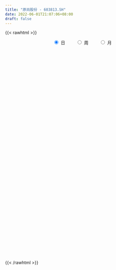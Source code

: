 ```yaml
---
title: "原尚股份 - 603813.SH"
date: 2022-06-01T21:07:06+08:00
draft: false
---
```

{{< rawhtml >}}
    <div style="text-align: center">
        <label style="padding: 1rem;"><input style="margin-right: .5rem" type="radio" name="period" value="D" checked onclick="period_change(this)">日</label>
        <label style="padding: 1rem;"><input style="margin-right: .5rem" type="radio" name="period" value="W" onclick="period_change(this)">周</label>
        <label style="padding: 1rem;"><input style="margin-right: .5rem" type="radio" name="period" value="M" onclick="period_change(this)">月</label>
    </div>
    <div id="chart" style="height: 700px;"></div> 
    <script type="text/javascript">
        const D_v = [3265.78,2912.0,4452.0,6306.47,4419.0,3905.0,3541.0,4034.0,5896.19,10221.19,14819.53,8968.0,11235.53,6319.0,3858.0,3975.0,4757.53,2551.0,3170.53,3321.0,4018.0,3643.0,4268.0,3315.0,4562.33,2753.0,2542.0,2086.83,2440.6,3216.0,3854.0,4993.6,6839.0,5151.0,4764.0,5560.0,9008.0,5914.17,8757.99,5027.99,3843.33,5317.17,5074.0,3647.0,4729.0,3326.33,2941.33,6285.34,4924.71,4537.0,3854.0,3425.17,3520.7,2766.0,3750.0,5303.59,3283.59,3555.31,4004.0,4586.0,5596.0,3775.0,2633.0,1613.0,2641.0,4924.59,5874.47,7219.0,6698.0,5517.0,5925.0,5054.0,4398.0,10007.33,4849.0,6085.0,5816.0,6368.2,5386.0,6532.31,4003.0,5915.96,3686.0,3184.0,5365.0,2489.0,3986.0,4042.0,7045.33,7508.0,5908.75,3002.0,7370.0,5083.34,7691.0,4046.0,4371.0,3877.0,3875.0,6019.0,3945.0,4619.0,3694.0,2209.0,5210.0,7267.0,4290.0,5244.0,2667.0,4857.0,3020.0,1806.0,4553.0,6594.0,13863.0,8122.83,7574.0,3708.7,9266.0,7132.7,5899.0,5216.0,5907.0,2769.0,3533.0,3457.0,2991.0,5759.0,3529.0,7648.62,6092.0,7105.0,6980.0,6861.0,7364.0,8911.0,9230.0,25585.6,39127.0,68588.6,34105.93,43190.29,48839.76,33080.6,15989.0,15724.0,17320.78,12759.8,15975.0,7223.38,8063.0,8727.0,7338.0,11512.0,11732.6,6788.23,8459.0,5477.0,6977.0,12813.0,19383.0,9445.0,26172.6,22442.0,12251.0,11716.0,17279.0,9157.0,9214.0,7110.0,13691.38,10494.23,7830.0,11386.0,8631.78,5865.0,6300.0,13069.6,6571.0,7124.0,9279.0,6911.0,9339.0,7338.0,6558.0,14862.38,24749.0,13259.78,8184.0,10356.0,10598.0,13007.0,11403.78,13239.8,12896.0,6298.0,12479.0,8977.0,11810.0,10344.8,14248.0,20138.8,22326.0,11355.78,9458.0,14840.0,12972.0,12655.0,8154.0,10252.0,14291.0,10507.0,17073.8,10042.0,8225.48,30582.0,26606.0,48186.35,43508.95,74756.0,49110.04,51848.0,51361.0,38497.0,39276.0,37346.0,32674.0,37778.78,31195.0,31864.0,21393.32,22640.0,14434.0,14219.0,20346.0,16317.0,13489.0,12207.0,15492.0,12113.0,12694.0,18508.0,11331.0,14436.99,9403.0,11110.0,7894.0,8389.0,10525.0,12648.0]
const D_histogram = [0.0,0.0031653561,0.0151168191,0.0300188893,0.0421108182,0.0479080142,0.0544202072,0.0564798042,0.0599472316,0.0563715942,0.0427351596,0.0265819924,0.0324523909,0.0251266844,0.0180955324,0.0077728097,-0.0091630915,-0.0242618081,-0.0392639823,-0.038115585,-0.0223823227,-0.0109554872,-0.00724359,0.0028716394,-0.0031922893,-0.0108329833,-0.0190303533,-0.0245763636,-0.0268374544,-0.0300380428,-0.0177389394,0.0017689953,0.006382747,-0.0049260072,-0.0009004291,0.0042949576,0.0226156058,0.0329368383,0.0053044197,-0.0199572021,-0.0404677272,-0.0473240954,-0.0451486374,-0.0436668198,-0.0552784861,-0.0806992949,-0.0955048018,-0.1394347771,-0.1476510307,-0.1396842682,-0.1140728831,-0.0854600569,-0.0607000824,-0.040790965,-0.034375419,-0.0005481675,0.0233398027,0.0479250596,0.070285742,0.0943550523,0.0856948435,0.0650179333,0.0611979076,0.0559554453,0.0468033559,0.0571251063,0.0751842485,0.1014039336,0.1146551687,0.1162884955,0.1001422672,0.0874208669,0.0766755329,0.0910102795,0.0839786733,0.0833817138,0.0815856118,0.0909948899,0.0826356694,0.0589540314,0.0476887097,0.0180692016,0.0107871937,-0.0005228221,-0.022008676,-0.0322055776,-0.0290199238,-0.0486072554,-0.1009801257,-0.1341613539,-0.1539002318,-0.1498840311,-0.0972539089,-0.0521862038,-0.0204391498,0.0095799903,0.0140994233,0.0055388202,0.0094972943,0.0204415326,0.0009122122,-0.0271868324,-0.0654593454,-0.0864016628,-0.119271778,-0.1626965596,-0.1802994992,-0.1543911596,-0.1104623048,-0.0858097112,-0.06419523,-0.0461035265,-0.0278977935,0.0110398462,0.0406242524,0.067144488,0.0978015742,0.112737451,0.1294602333,0.130923562,0.1338516661,0.115056272,0.1144281161,0.1014995841,0.0876512874,0.0737526756,0.0673582888,0.0461996273,0.0136127585,0.0142136464,0.0273132215,0.0278419374,0.031810907,0.0002584465,-0.0347888176,-0.0276393755,-0.0127395142,0.0468350093,0.174915249,0.2063479929,0.2162801956,0.266873892,0.3580724472,0.3677117932,0.3458010554,0.3298305406,0.2910439635,0.2310877685,0.1554120517,0.0963112886,0.0270314225,-0.017176416,-0.0737348771,-0.067714288,-0.0999595006,-0.1384248751,-0.1955729073,-0.2128133685,-0.2188658501,-0.2297639904,-0.2622601588,-0.29140997,-0.3035958977,-0.3424791697,-0.3414020434,-0.3538557714,-0.3074073762,-0.2802875777,-0.2825495043,-0.2599877286,-0.2541553316,-0.2090955136,-0.1597137343,-0.0832293403,-0.0309680637,0.0015334442,0.0155073065,0.0481605791,0.0615419474,0.0911606101,0.109546603,0.1241203824,0.1327179202,0.1292094119,0.1376519546,0.1192352575,0.1486928803,0.164447984,0.1659721861,0.1822033356,0.1842033531,0.1729553589,0.1371214851,0.0481383024,-0.0283958434,-0.0588249946,-0.0396095442,-0.0523149607,-0.1095972408,-0.1072636753,-0.1029372912,-0.0567851393,0.0253350393,0.0799942681,0.1067931715,0.0954638528,0.1037152736,0.1197670485,0.1098034149,0.0673217706,0.0471008742,0.008829802,0.0391909955,0.0069360626,-0.0356338727,-0.0550997243,-0.0519694795,-0.0138026526,0.1172540333,0.1250768811,0.0942629016,-0.0081687845,-0.0474181842,-0.1767478502,-0.2691442809,-0.3405417331,-0.3574995219,-0.4036683967,-0.4482005675,-0.4130332873,-0.3288140759,-0.2494307543,-0.1779477298,-0.1115608729,-0.0439422962,0.0350500423,0.1092923196,0.1591791974,0.1512492952,0.1492779661,0.1559098739,0.1889355058,0.2178352095,0.1853205347,0.1736878265,0.1587584921,0.1326110245,0.1130727742,0.0903387215,0.0965817602]
const D_fast = [0.0,0.0039566952,0.0196873629,0.0420941555,0.0647137889,0.0824879884,0.1026052332,0.1187847813,0.1372390166,0.1477562777,0.144803633,0.1352959639,0.1492794601,0.1482354248,0.1457281558,0.1373486356,0.1181219615,0.0969577928,0.0721396231,0.0637591241,0.0738968058,0.0825847694,0.0844857692,0.0953189084,0.0884569074,0.0781079675,0.0651530093,0.053462908,0.0444924536,0.0337823546,0.0416467231,0.0615969067,0.067806345,0.0552660891,0.0590665599,0.065335686,0.0893102356,0.1078656778,0.081559364,0.0513084417,0.0206809848,0.0019935927,-0.0071181087,-0.016552996,-0.0419842838,-0.0875799163,-0.1262616237,-0.2050502932,-0.2501793045,-0.2771336091,-0.2800404447,-0.2727926328,-0.2632076789,-0.2534963028,-0.2556746115,-0.2219844019,-0.192261481,-0.1556949591,-0.1157628413,-0.0681047679,-0.0553412658,-0.0597636927,-0.0482842415,-0.0395378425,-0.036989093,-0.0123860659,0.0244691384,0.0760398068,0.1179548342,0.1486602848,0.1575496233,0.1666834397,0.1751069889,0.2121943054,0.2261573675,0.2464058365,0.2650061374,0.297164138,0.3094638349,0.3005207047,0.3011775605,0.2760753528,0.2714901433,0.260049422,0.233061399,0.214813103,0.2107437759,0.1790046304,0.1013867287,0.034665162,-0.0235487739,-0.0570035809,-0.0286869359,0.0033342183,0.0299714847,0.0623856224,0.0704299113,0.0632540132,0.0695868109,0.0856414323,0.066340165,0.0314444123,-0.0231929371,-0.0657356702,-0.1284237298,-0.2125226514,-0.2752004658,-0.2878899161,-0.2715766375,-0.2683764717,-0.262810798,-0.2562449761,-0.2450136915,-0.2033160903,-0.163575621,-0.1202692634,-0.0651617836,-0.0220415441,0.0270462965,0.0612405158,0.0976315365,0.1076002103,0.1355790835,0.1480254475,0.1560899727,0.1606295297,0.1710747151,0.1614659604,0.1322822813,0.1364365808,0.1563644612,0.1638536615,0.1757753578,0.144287509,0.1005430404,0.1007826387,0.1124976215,0.1837808972,0.3555899492,0.4386096913,0.5026119429,0.6199241123,0.8006407792,0.9022080736,0.9667475996,1.03323472,1.0672091338,1.0650248809,1.0282021771,0.9931792361,0.9306572256,0.8821552831,0.8071631028,0.7962551198,0.7390200321,0.6659484388,0.5599071798,0.4894633765,0.4286944323,0.3603552945,0.2622940863,0.1602917826,0.0722068804,-0.052296184,-0.1365695685,-0.2374872394,-0.2678906882,-0.3108427841,-0.3837420868,-0.4261772432,-0.4838836792,-0.4910977396,-0.4816443938,-0.4259673349,-0.3814480742,-0.3485632052,-0.3307125164,-0.286019099,-0.2572522438,-0.2048434285,-0.1590707849,-0.1134669099,-0.071689892,-0.0428960474,-0.0000405161,0.0113516012,0.0779824441,0.1348495438,0.1778667924,0.2396487759,0.2876996315,0.3196904771,0.3181369746,0.2411883675,0.1575552609,0.112419861,0.1217329253,0.0959487686,0.0112671784,-0.013215175,-0.0346231136,-0.0026672466,0.0857866919,0.1604444877,0.213941684,0.2264783285,0.2606585676,0.3066521047,0.3241393248,0.2984881232,0.2900424453,0.2539788236,0.2941377659,0.2636168488,0.2121384453,0.1788976626,0.1690355375,0.2037517012,0.3641218955,0.4032139635,0.3959657095,0.2914918272,0.2403878815,0.066871253,-0.092811248,-0.2493441334,-0.3556768028,-0.5027627768,-0.6593450894,-0.7274361311,-0.7254204386,-0.7083948055,-0.6813987135,-0.6429020749,-0.5862690722,-0.4985142232,-0.396948866,-0.3072671888,-0.2773847672,-0.2420366047,-0.1964272284,-0.1161677202,-0.032809214,-0.0189937552,0.0127954932,0.0375557819,0.0445610704,0.0532910136,0.0531416413,0.0835301201]
const D_slow = [0.0,0.000791339,0.0045705438,0.0120752661,0.0226029707,0.0345799742,0.048185026,0.0623049771,0.077291785,0.0913846835,0.1020684734,0.1087139715,0.1168270692,0.1231087403,0.1276326234,0.1295758259,0.127285053,0.121219601,0.1114036054,0.1018747091,0.0962791285,0.0935402567,0.0917293592,0.092447269,0.0916491967,0.0889409509,0.0841833626,0.0780392716,0.071329908,0.0638203973,0.0593856625,0.0598279113,0.0614235981,0.0601920963,0.059966989,0.0610407284,0.0666946298,0.0749288394,0.0762549443,0.0712656438,0.061148712,0.0493176882,0.0380305288,0.0271138238,0.0132942023,-0.0068806214,-0.0307568219,-0.0656155161,-0.1025282738,-0.1374493409,-0.1659675616,-0.1873325759,-0.2025075965,-0.2127053377,-0.2212991925,-0.2214362344,-0.2156012837,-0.2036200188,-0.1860485833,-0.1624598202,-0.1410361093,-0.124781626,-0.1094821491,-0.0954932878,-0.0837924488,-0.0695111722,-0.0507151101,-0.0253641267,0.0032996655,0.0323717893,0.0574073561,0.0792625728,0.0984314561,0.1211840259,0.1421786942,0.1630241227,0.1834205256,0.2061692481,0.2268281655,0.2415666733,0.2534888507,0.2580061511,0.2607029496,0.260572244,0.255070075,0.2470186806,0.2397636997,0.2276118858,0.2023668544,0.1688265159,0.130351458,0.0928804502,0.068566973,0.055520422,0.0504106346,0.0528056321,0.056330488,0.057715193,0.0600895166,0.0651998997,0.0654279528,0.0586312447,0.0422664083,0.0206659926,-0.0091519519,-0.0498260918,-0.0949009666,-0.1334987565,-0.1611143327,-0.1825667605,-0.198615568,-0.2101414496,-0.217115898,-0.2143559364,-0.2041998734,-0.1874137514,-0.1629633578,-0.1347789951,-0.1024139367,-0.0696830462,-0.0362201297,-0.0074560617,0.0211509673,0.0465258634,0.0684386852,0.0868768541,0.1037164263,0.1152663331,0.1186695228,0.1222229344,0.1290512398,0.1360117241,0.1439644508,0.1440290625,0.1353318581,0.1284220142,0.1252371356,0.1369458879,0.1806747002,0.2322616984,0.2863317473,0.3530502203,0.4425683321,0.5344962804,0.6209465442,0.7034041794,0.7761651703,0.8339371124,0.8727901253,0.8968679475,0.9036258031,0.8993316991,0.8808979798,0.8639694078,0.8389795327,0.8043733139,0.7554800871,0.702276745,0.6475602824,0.5901192849,0.5245542451,0.4517017526,0.3758027782,0.2901829858,0.2048324749,0.116368532,0.039516688,-0.0305552064,-0.1011925825,-0.1661895147,-0.2297283476,-0.282002226,-0.3219306595,-0.3427379946,-0.3504800105,-0.3500966495,-0.3462198228,-0.3341796781,-0.3187941912,-0.2960040387,-0.2686173879,-0.2375872923,-0.2044078123,-0.1721054593,-0.1376924706,-0.1078836563,-0.0707104362,-0.0295984402,0.0118946063,0.0574454402,0.1034962785,0.1467351182,0.1810154895,0.1930500651,0.1859511042,0.1712448556,0.1613424695,0.1482637294,0.1208644192,0.0940485003,0.0683141776,0.0541178927,0.0604516526,0.0804502196,0.1071485125,0.1310144757,0.1569432941,0.1868850562,0.2143359099,0.2311663526,0.2429415711,0.2451490216,0.2549467705,0.2566807861,0.247772318,0.2339973869,0.221005017,0.2175543539,0.2468678622,0.2781370825,0.3017028079,0.2996606117,0.2878060657,0.2436191031,0.1763330329,0.0911975996,0.0018227192,-0.09909438,-0.2111445219,-0.3144028437,-0.3966063627,-0.4589640513,-0.5034509837,-0.5313412019,-0.542326776,-0.5335642654,-0.5062411855,-0.4664463862,-0.4286340624,-0.3913145709,-0.3523371024,-0.3051032259,-0.2506444235,-0.2043142899,-0.1608923333,-0.1212027102,-0.0880499541,-0.0597817605,-0.0371970802,-0.0130516401]
const D_data = [['2021-05-21', 12.932, 12.942, 12.8029, 12.9916],['2021-05-24', 12.9122, 12.9916, 12.8724, 13.0016],['2021-05-25', 12.9022, 13.1505, 12.9022, 13.1903],['2021-05-26', 13.1505, 13.2797, 13.0909, 13.3492],['2021-05-27', 13.2995, 13.3492, 13.2101, 13.3691],['2021-05-28', 13.379, 13.3591, 13.2499, 13.3889],['2021-05-31', 13.3591, 13.4485, 13.2499, 13.4882],['2021-06-01', 13.4684, 13.4684, 13.3691, 13.5081],['2021-06-02', 13.5379, 13.5578, 13.2101, 13.5776],['2021-06-03', 13.5081, 13.528, 13.4882, 13.677],['2021-06-04', 13.528, 13.4088, 13.3492, 13.9054],['2021-06-07', 13.4088, 13.3393, 13.2201, 13.4584],['2021-06-08', 13.3393, 13.6273, 13.2201, 13.6869],['2021-06-09', 13.677, 13.4982, 13.4286, 13.7564],['2021-06-10', 13.4882, 13.4982, 13.4187, 13.5776],['2021-06-11', 13.4286, 13.4386, 13.4286, 13.5677],['2021-06-15', 13.5578, 13.2995, 13.2598, 13.5578],['2021-06-16', 13.3492, 13.2399, 13.2101, 13.3989],['2021-06-17', 13.2499, 13.1505, 13.1207, 13.3393],['2021-06-18', 13.1505, 13.2995, 13.0214, 13.2995],['2021-06-21', 13.2995, 13.518, 13.2896, 13.5379],['2021-06-22', 13.518, 13.5379, 13.5081, 13.6074],['2021-06-23', 13.5379, 13.4882, 13.4286, 13.8855],['2021-06-24', 13.4783, 13.6174, 13.3095, 13.6174],['2021-06-25', 13.5578, 13.4386, 13.3691, 13.5975],['2021-06-28', 13.3691, 13.3889, 13.3591, 13.5975],['2021-06-29', 13.3889, 13.3393, 13.2896, 13.4584],['2021-06-30', 13.2598, 13.3293, 13.2201, 13.3889],['2021-07-01', 13.3393, 13.3393, 13.2797, 13.4485],['2021-07-02', 13.3393, 13.2995, 13.23, 13.4286],['2021-07-05', 13.2697, 13.5081, 13.2598, 13.5081],['2021-07-06', 13.518, 13.6869, 13.4286, 13.6869],['2021-07-07', 13.8557, 13.5776, 13.4882, 13.8557],['2021-07-08', 13.528, 13.3691, 13.3691, 13.6174],['2021-07-09', 13.3691, 13.5478, 13.3095, 13.5578],['2021-07-12', 13.5081, 13.5975, 13.5081, 13.7465],['2021-07-13', 13.5677, 13.8458, 13.5379, 13.965],['2021-07-14', 13.8359, 13.8557, 13.677, 13.8855],['2021-07-15', 13.8359, 13.3591, 13.3393, 13.8557],['2021-07-16', 13.3989, 13.2499, 13.1903, 13.4485],['2021-07-19', 13.1903, 13.1704, 13.0711, 13.2995],['2021-07-20', 13.1207, 13.2399, 13.0711, 13.2399],['2021-07-21', 13.2201, 13.3095, 13.2201, 13.3591],['2021-07-22', 13.2399, 13.2797, 13.2002, 13.3095],['2021-07-23', 13.2995, 13.0512, 13.0115, 13.2995],['2021-07-26', 12.9718, 12.7234, 12.6539, 13.1605],['2021-07-27', 12.8128, 12.6738, 12.6043, 12.8426],['2021-07-28', 12.6539, 12.048, 11.9785, 12.6639],['2021-07-29', 12.1672, 12.2268, 12.1275, 12.2666],['2021-07-30', 12.2169, 12.2964, 12.1474, 12.3361],['2021-08-02', 12.3063, 12.4851, 12.1672, 12.4851],['2021-08-03', 12.346, 12.5645, 12.3361, 12.644],['2021-08-04', 12.5645, 12.5745, 12.4354, 12.6241],['2021-08-05', 12.5347, 12.5645, 12.4652, 12.6539],['2021-08-06', 12.6142, 12.4056, 12.3261, 12.6142],['2021-08-09', 12.4155, 12.8128, 12.4155, 12.8327],['2021-08-10', 12.793, 12.8228, 12.6241, 12.932],['2021-08-11', 12.8128, 12.9618, 12.8029, 13.0512],['2021-08-12', 12.9221, 13.081, 12.8923, 13.1406],['2021-08-13', 13.081, 13.2697, 12.8029, 13.2697],['2021-08-16', 13.1704, 12.9519, 12.8625, 13.1704],['2021-08-17', 12.942, 12.7632, 12.7334, 13.0611],['2021-08-18', 12.7632, 12.942, 12.7334, 12.9817],['2021-08-19', 12.9618, 12.932, 12.8228, 13.0214],['2021-08-20', 13.0115, 12.8724, 12.7234, 13.0115],['2021-08-23', 12.8526, 13.1505, 12.783, 13.2101],['2021-08-24', 13.2201, 13.3691, 13.1406, 13.4088],['2021-08-25', 13.3691, 13.6571, 13.2399, 13.677],['2021-08-26', 13.6968, 13.6869, 13.5578, 13.7862],['2021-08-27', 13.5677, 13.677, 13.5677, 13.7664],['2021-08-30', 13.6074, 13.5081, 13.4485, 13.7465],['2021-08-31', 13.4386, 13.5578, 13.3393, 13.677],['2021-09-01', 13.5677, 13.5975, 13.2598, 13.6273],['2021-09-02', 13.6074, 14.0047, 13.4584, 14.0445],['2021-09-03', 14.0445, 13.8458, 13.8359, 14.1339],['2021-09-06', 13.9551, 13.9948, 13.816, 14.1537],['2021-09-07', 14.0147, 14.0643, 13.9153, 14.1041],['2021-09-08', 14.0345, 14.3226, 14.0345, 14.3722],['2021-09-09', 14.3226, 14.2034, 14.114, 14.3226],['2021-09-10', 14.2332, 14.0147, 14.0147, 14.4418],['2021-09-13', 14.1239, 14.1537, 14.0246, 14.253],['2021-09-14', 14.1339, 13.8756, 13.7465, 14.2232],['2021-09-15', 13.7862, 14.1041, 13.7763, 14.2232],['2021-09-16', 14.1636, 14.0445, 13.965, 14.253],['2021-09-17', 13.965, 13.8557, 13.7167, 14.114],['2021-09-22', 13.7266, 13.9253, 13.7266, 14.0941],['2021-09-23', 13.8657, 14.0842, 13.8657, 14.1636],['2021-09-24', 14.0345, 13.7564, 13.7366, 14.1835],['2021-09-27', 13.7564, 13.1207, 13.0314, 13.9948],['2021-09-28', 13.7862, 13.0611, 12.9122, 13.7862],['2021-09-29', 12.9618, 12.9916, 12.793, 13.2598],['2021-09-30', 12.9221, 13.1406, 12.9221, 13.2399],['2021-10-08', 13.2101, 13.816, 13.2002, 13.8458],['2021-10-11', 13.8061, 13.9352, 13.7564, 14.0643],['2021-10-12', 13.9749, 13.9551, 13.7167, 14.0643],['2021-10-13', 13.9352, 14.1041, 13.8061, 14.114],['2021-10-14', 14.1041, 13.8955, 13.7068, 14.1041],['2021-10-15', 13.9451, 13.7366, 13.7068, 14.0544],['2021-10-18', 13.7366, 13.8955, 13.5578, 13.9451],['2021-10-19', 13.9948, 14.0445, 13.7961, 14.1537],['2021-10-20', 13.9253, 13.6571, 13.6372, 14.0345],['2021-10-21', 13.667, 13.4187, 13.3492, 13.7564],['2021-10-22', 13.5478, 13.081, 13.0711, 13.5478],['2021-10-25', 13.0413, 13.081, 12.942, 13.2797],['2021-10-26', 13.0214, 12.7036, 12.6936, 13.0611],['2021-10-27', 12.6341, 12.2467, 12.1672, 12.7036],['2021-10-28', 12.2169, 12.2566, 12.058, 12.3957],['2021-10-29', 12.3559, 12.6738, 12.1772, 12.8029],['2021-11-01', 12.7334, 12.9618, 12.5943, 12.9618],['2021-11-02', 12.9618, 12.8029, 12.5248, 13.0909],['2021-11-03', 12.793, 12.8029, 12.5447, 12.9221],['2021-11-04', 12.9519, 12.793, 12.7433, 12.9519],['2021-11-05', 13.2399, 12.8327, 12.7234, 13.2399],['2021-11-08', 12.7135, 13.2101, 12.6837, 13.2201],['2021-11-09', 13.2797, 13.2697, 12.9718, 13.8458],['2021-11-10', 13.1307, 13.3989, 12.9618, 13.4088],['2021-11-11', 13.2896, 13.6472, 13.2896, 13.6968],['2021-11-12', 13.6372, 13.6372, 13.4485, 13.7664],['2021-11-15', 13.7167, 13.8259, 13.4684, 14.0445],['2021-11-16', 13.9054, 13.7763, 13.7763, 14.0246],['2021-11-17', 13.7763, 13.9054, 13.7266, 14.0544],['2021-11-18', 14.1339, 13.6869, 13.6869, 14.1339],['2021-11-19', 13.7068, 13.9551, 13.6869, 14.0445],['2021-11-22', 14.0147, 13.8557, 13.7564, 14.0544],['2021-11-23', 13.9551, 13.8557, 13.7266, 13.965],['2021-11-24', 13.9451, 13.8557, 13.7664, 14.0047],['2021-11-25', 13.9551, 13.965, 13.8259, 14.0246],['2021-11-26', 13.8657, 13.7664, 13.5876, 13.9551],['2021-11-29', 13.7068, 13.518, 13.518, 13.7465],['2021-11-30', 13.518, 13.8756, 13.5081, 13.9153],['2021-12-01', 13.8359, 14.1041, 13.8359, 14.1041],['2021-12-02', 14.1041, 14.0246, 14.0047, 14.3424],['2021-12-03', 14.1041, 14.1239, 13.9054, 14.2828],['2021-12-06', 14.0743, 13.6372, 13.6174, 14.2232],['2021-12-07', 13.7564, 13.4187, 13.2399, 13.7862],['2021-12-08', 13.4386, 13.8657, 13.2995, 13.9749],['2021-12-09', 13.7664, 14.0246, 13.6472, 14.1537],['2021-12-10', 14.0544, 14.8192, 13.9253, 14.8788],['2021-12-13', 14.8788, 16.2991, 14.8291, 16.2991],['2021-12-14', 17.3619, 15.7032, 15.5542, 17.3619],['2021-12-15', 15.4549, 15.7528, 15.2264, 16.468],['2021-12-16', 15.4648, 16.6666, 15.4251, 17.0739],['2021-12-17', 16.5772, 17.8684, 16.5574, 17.9678],['2021-12-20', 17.7393, 17.4811, 17.1235, 18.1168],['2021-12-21', 17.2626, 17.4215, 17.1235, 17.7294],['2021-12-22', 17.1235, 17.7592, 17.1235, 17.928],['2021-12-23', 17.7592, 17.6797, 17.1732, 17.9876],['2021-12-24', 17.789, 17.4711, 17.4612, 17.8784],['2021-12-27', 17.3917, 17.1831, 16.8951, 17.5009],['2021-12-28', 17.5407, 17.2526, 16.9149, 17.5407],['2021-12-29', 17.4414, 16.9547, 16.8156, 17.4414],['2021-12-30', 16.8355, 17.0937, 16.6865, 17.2526],['2021-12-31', 17.1334, 16.756, 16.6964, 17.2526],['2022-01-04', 16.7461, 17.4711, 16.7461, 17.8784],['2022-01-05', 17.4116, 16.9745, 16.5574, 17.6599],['2022-01-06', 16.7064, 16.7262, 16.6368, 17.1732],['2022-01-07', 16.7361, 16.2097, 16.1899, 16.9348],['2022-01-10', 16.2395, 16.4481, 16.0011, 16.5574],['2022-01-11', 16.5971, 16.4481, 16.3488, 17.0639],['2022-01-12', 16.6666, 16.2495, 16.2197, 16.7858],['2022-01-13', 16.2495, 15.7429, 15.6138, 16.4084],['2022-01-14', 15.7032, 15.4648, 15.4449, 16.0011],['2022-01-17', 15.7032, 15.3853, 15.1966, 15.7727],['2022-01-18', 15.3953, 14.7, 14.6503, 15.4648],['2022-01-19', 14.6106, 14.8589, 14.6106, 15.0079],['2022-01-20', 14.8093, 14.402, 14.3921, 15.0278],['2022-01-21', 14.551, 14.9781, 14.412, 15.0973],['2022-01-24', 14.998, 14.7, 14.5808, 14.998],['2022-01-25', 14.7, 14.1636, 14.1636, 14.9284],['2022-01-26', 14.402, 14.2928, 14.1339, 14.4616],['2022-01-27', 14.4418, 13.9253, 13.8955, 14.5311],['2022-01-28', 14.3822, 14.3325, 14.0147, 14.551],['2022-02-07', 14.5014, 14.4517, 14.1339, 14.6801],['2022-02-08', 14.4517, 14.988, 14.412, 14.988],['2022-02-09', 15.0079, 14.9384, 14.8291, 15.0874],['2022-02-10', 14.988, 14.8589, 14.7596, 15.0874],['2022-02-11', 14.7596, 14.7099, 14.5808, 14.988],['2022-02-14', 14.6801, 15.0476, 14.4716, 15.2066],['2022-02-15', 14.9682, 14.9284, 14.8192, 15.0774],['2022-02-16', 14.9284, 15.2661, 14.9284, 15.3257],['2022-02-17', 15.2264, 15.2959, 15.147, 15.5542],['2022-02-18', 15.3555, 15.3953, 15.0675, 15.4251],['2022-02-21', 15.4549, 15.4549, 15.3754, 15.6336],['2022-02-22', 15.5145, 15.3953, 14.8986, 15.5641],['2022-02-23', 15.4052, 15.6436, 15.3456, 15.6634],['2022-02-24', 15.5741, 15.3655, 15.1172, 15.8522],['2022-02-25', 15.4549, 16.0905, 15.4549, 16.1799],['2022-02-28', 16.3091, 16.1601, 15.6932, 16.319],['2022-03-01', 16.1601, 16.1601, 15.9416, 16.2693],['2022-03-02', 16.1402, 16.5375, 16.0707, 16.5673],['2022-03-03', 16.4878, 16.5673, 16.3488, 16.7461],['2022-03-04', 16.5772, 16.5375, 16.3091, 16.6368],['2022-03-07', 16.3587, 16.2495, 16.1104, 16.5176],['2022-03-08', 16.2495, 15.3456, 15.2959, 16.2793],['2022-03-09', 15.5741, 15.0874, 14.4914, 15.7429],['2022-03-10', 15.3655, 15.3655, 15.3158, 15.7528],['2022-03-11', 15.1966, 15.9416, 15.1668, 16.1203],['2022-03-14', 15.8919, 15.5443, 15.5443, 16.17],['2022-03-15', 15.5443, 14.7497, 14.6205, 15.5443],['2022-03-16', 15.2364, 15.2761, 14.6305, 15.3456],['2022-03-17', 15.3555, 15.2463, 15.1172, 16.17],['2022-03-18', 15.3257, 15.8522, 14.9781, 15.9614],['2022-03-21', 15.8522, 16.6468, 15.6932, 16.7262],['2022-03-22', 16.607, 16.7262, 16.319, 16.7957],['2022-03-23', 16.7858, 16.6865, 16.4382, 16.8355],['2022-03-24', 16.5673, 16.3488, 16.2097, 16.9845],['2022-03-25', 16.2793, 16.6865, 16.2693, 16.9547],['2022-03-28', 16.7163, 16.9646, 16.3686, 17.054],['2022-03-29', 17.0143, 16.7759, 16.5872, 17.0143],['2022-03-30', 16.8653, 16.3289, 16.2693, 16.8653],['2022-03-31', 16.2793, 16.5176, 15.9018, 16.7064],['2022-04-01', 16.3885, 16.1899, 15.9217, 16.6567],['2022-04-06', 16.1104, 17.0838, 16.0508, 17.1632],['2022-04-07', 17.1036, 16.3488, 16.3091, 17.2526],['2022-04-08', 16.4282, 16.0409, 15.8621, 16.6766],['2022-04-11', 17.2328, 16.1601, 15.9018, 17.6499],['2022-04-12', 15.8919, 16.3885, 15.1966, 16.5276],['2022-04-13', 16.3091, 16.9447, 16.2793, 17.4314],['2022-04-14', 16.7759, 18.6432, 15.9912, 18.6432],['2022-04-15', 17.938, 17.6102, 17.1831, 18.2061],['2022-04-18', 17.193, 17.193, 16.6468, 17.7294],['2022-04-19', 17.0242, 16.0111, 16.0011, 17.7592],['2022-04-20', 15.872, 16.4382, 15.3953, 16.4481],['2022-04-21', 16.0905, 14.7993, 14.7993, 16.2395],['2022-04-22', 14.7894, 14.5113, 14.2828, 15.3953],['2022-04-25', 13.9948, 14.1041, 13.528, 14.6305],['2022-04-26', 14.0445, 14.2729, 13.4485, 14.4219],['2022-04-27', 13.7927, 13.4226, 12.8425, 13.9027],['2022-04-28', 13.5926, 12.8325, 12.7025, 14.0727],['2022-04-29', 12.8025, 13.4226, 12.7025, 13.6526],['2022-05-05', 13.3726, 14.0127, 13.3526, 14.1627],['2022-05-06', 13.7527, 14.1027, 13.6326, 14.3528],['2022-05-09', 14.0027, 14.1727, 13.8027, 14.6428],['2022-05-10', 14.1727, 14.2928, 13.9327, 14.4528],['2022-05-11', 14.2928, 14.5328, 14.1427, 14.8729],['2022-05-12', 14.4728, 14.9929, 14.2728, 15.1129],['2022-05-13', 14.8829, 15.333, 14.7528, 15.363],['2022-05-16', 15.573, 15.403, 15.0029, 15.573],['2022-05-17', 15.333, 14.8529, 14.6828, 15.443],['2022-05-18', 14.8529, 14.9629, 14.6328, 15.1429],['2022-05-19', 14.8029, 15.1529, 14.7128, 15.383],['2022-05-20', 15.303, 15.683, 15.1129, 15.8231],['2022-05-23', 15.613, 15.9231, 15.513, 16.0731],['2022-05-24', 15.9231, 15.2729, 15.2729, 16.3031],['2022-05-25', 15.2729, 15.533, 15.1229, 15.703],['2022-05-26', 15.533, 15.533, 14.9929, 15.643],['2022-05-27', 15.533, 15.383, 15.2529, 15.653],['2022-05-30', 15.56, 15.43, 15.18, 15.56],['2022-05-31', 15.4, 15.35, 15.0, 15.42],['2022-06-01', 15.3, 15.74, 15.29, 15.8]]
const W_v = [666.53,3774.06,576236.97,526603.0,399590.82,279780.38,276133.66,178351.78,106933.69,82626.92,126140.45,132639.63,93487.46,183485.16,69883.49,97163.64,223581.62,268453.46,353608.4,193202.49,73431.26,46178.97,216141.29,190984.05,166105.59,138120.43,119566.9,144848.43,208917.38,176452.94,148612.42,35617.05,119291.29,220486.14,450097.65,496177.1900000001,375466.95,249209.44,119142.86,181829.68,144333.86,153953.64,118550.84,128779.36,109514.68,70282.93,130908.77,53349.1,64207.57,55405.83,65320.36,64534.76,77138.55,58917.61,45369.52,44781.97,98933.81,76390.59,113908.98,104246.39,59809.08,69575.25,30988.22,28993.0,31754.0,14211.94,31176.34,30231.27,29691.28,30350.9,43384.23,75525.06,70972.92,99840.86,84038.16,71258.38,76392.25,150263.36,72031.02,51660.0,43405.0,13022.0,25472.78,19166.8,19936.98,21991.8,71645.81,25282.18,32480.79,24593.72,26356.72,28491.0,24359.86,30408.0,27745.41,30822.88,18333.05,22209.58,31739.49,43100.69,23974.7,28417.08,31877.0,16077.19,195098.46,183141.27,118813.66,97869.94,56491.66,51057.05,31666.53,18605.66,19272.2,20247.8,50356.69,22821.18,31828.6,39925.51,28816.19,23565.77,32442.36,41246.38,51376.22,64666.06,52030.29,56553.58,30243.91,39316.6,58275.69,34164.58,28066.86,44564.49,15012.4,24804.09,117971.74,220370.73,62024.59,46525.2,37110.0,36560.37,25213.02,39877.99,290720.84,155248.43,59708.25,43188.33,65357.86,30857.6,34789.5,61281.77,54141.36,66248.05,57921.58,43065.72,17433.9,4275.6,18298.32,15650.25,20377.6,25221.07,31485.0,24263.49,18417.0,13682.17,15106.0,31299.31,42046.92,29114.74,56372.56,50069.64,38180.03,41736.63,38441.04,17347.77,11319.17,30425.6,20583.97,23479.68,18874.0,27614.84,25243.08,17395.1,31095.84,28718.37,18741.83,7697.99,16145.78,17236.78,21994.47,38511.91,34355.53,13800.06,19806.33,13038.43,25601.6,34268.15,22610.5,22014.71,17315.87,20732.49,16258.0,30233.06,30233.33,30187.51,22153.96,10517.0,23464.08,7370.0,25068.34,22152.0,24220.0,16903.0,39862.53,33420.7,18509.0,31354.62,57951.6,233851.58,94874.18,47326.38,38491.83,54095.0,89860.6,49666.61,40012.78,42954.6,62846.38,55404.78,56316.58,65518.6,70951.78,55859.0,35341.28,223639.3,230092.04,170857.78,44033.32,78805.0,71014.0,54174.99,31562.0]
const W_histogram = [0.0,0.8057299145,2.5645825836,3.2193426339,2.972245376,2.5991142306,2.1501448698,1.2373848337,0.346296502,-0.2253305104,-0.6383154383,-1.0039140596,-1.2450574862,-1.1943642522,-1.1627354021,-1.1266644638,-0.9429809734,-0.6410011583,-0.3494697655,-0.8791510642,-1.2211119509,-1.295964631,-1.145390683,-0.8323157375,-0.7676224074,-0.7660120822,-0.563875835,-0.2835662073,-0.0613212534,0.1074798305,-0.0798594137,-0.1748780386,-0.0569679416,0.2068321481,0.9721987648,0.855214986,0.8398677957,0.6230436354,0.223277356,0.0889831322,-0.2893402671,-0.3605804636,-0.4192809776,-0.3967447838,-0.6306395713,-0.7317277496,-0.781620091,-0.8352640015,-0.9236853651,-0.9547310544,-0.9565412055,-0.8572652081,-0.6941728959,-0.7481505865,-0.7120227803,-0.6543553847,-0.4280913114,-0.3583917873,-0.1475940258,-0.0590388606,-0.0701815735,-0.0155420698,0.0316912643,0.0482110835,0.0426409119,0.0537588897,0.0851548588,0.1069927321,0.1369269242,0.072860146,0.1350757813,0.2134400852,0.3084805482,0.3655684927,0.463142514,0.5415355123,0.6211397794,0.7089078322,0.617907721,0.5773186633,0.4453255472,0.3517123742,0.2206434178,0.1120774861,0.0153298353,0.0148764144,-0.0804427261,-0.1130065161,-0.0560831378,-0.0191515163,0.0321454411,0.051508249,0.054107196,0.0496917961,0.0247246401,-0.0450375313,-0.0727845728,-0.0556716091,-0.0256087312,0.0342127539,0.1000848604,0.1579250068,0.1666678601,0.1819686413,0.3009310604,0.3214763482,0.3235876097,0.3327035348,0.2548439902,0.1478791952,0.0642415049,-0.0243220448,-0.0524414409,-0.0467171226,-0.0030749026,0.0176164951,0.0641071072,0.1198006656,0.1273794839,0.0997290239,-0.0051121369,-0.1002479619,-0.081447059,-0.1253414806,-0.0857767592,-0.0608740264,-0.0663474434,-0.0316011571,-0.0572517824,-0.0592049366,-0.0466930606,-0.1070253936,-0.142644538,-0.0961193821,0.0186326077,-0.0484154003,-0.0920379492,-0.0810905658,-0.0806949039,-0.0366719572,-0.0163425774,0.0337500753,0.2525552497,0.2430556247,0.2197167196,0.2378594695,0.2462898829,0.2590337279,0.2465979752,0.2508000229,0.2576695306,0.2101123334,0.2103234766,0.1366636543,0.0215227989,-0.014751657,-0.0281791067,-0.046799634,-0.0498509867,-0.0637833532,-0.1045794258,-0.1116602394,-0.1299451209,-0.1318147802,-0.1990615266,-0.2925276742,-0.3632676366,-0.4145888236,-0.527444052,-0.5557416668,-0.5498477591,-0.5564426113,-0.5648095086,-0.5313668657,-0.4253484743,-0.3278751398,-0.1982812405,-0.1265253426,-0.0311042839,0.054562562,0.1288687047,0.1658786574,0.1993769069,0.1929682502,0.1684181273,0.1562151986,0.181199576,0.1745200651,0.1961161993,0.2104092571,0.2176260854,0.2087545349,0.2075424419,0.192967583,0.1950643903,0.1721989578,0.1408245567,0.0699516264,0.0330160869,0.0673887726,0.0640010057,0.1136798897,0.1531813033,0.1838901967,0.186133363,0.1738028515,0.1196262716,0.1241901277,0.1168794791,0.0654712273,0.0048214433,-0.0223252017,0.0142019111,0.0576376459,0.0706652017,0.0986467218,0.1558670305,0.3782792087,0.4717614832,0.4581760032,0.3879228481,0.272275936,0.1500966473,0.0197451045,-0.0436549387,-0.042012205,0.0010331337,0.0519304165,0.0384072245,0.017451544,0.0518444554,0.0340727661,0.006642298,0.0842385977,-0.0745097006,-0.2446162756,-0.2994865169,-0.243457399,-0.176479651,-0.1472298466,-0.1008967377]
const W_fast = [0.0,1.0071623932,3.4071607081,4.8667564169,5.362720503,5.6393679153,5.7279347719,5.1245209443,4.3200067381,3.692047098,3.1194833106,2.5029061744,1.9504983762,1.7026005472,1.4435455467,1.1979503691,1.1458886161,1.2876181416,1.4917820931,0.7423130283,0.0950741539,-0.3037696839,-0.4395434066,-0.3345473956,-0.4617596673,-0.6516523626,-0.5904850742,-0.3810669984,-0.1741523578,0.0215186838,-0.1857854139,-0.3245235485,-0.2208554368,0.0946526899,1.1030689978,1.1998889655,1.3945087241,1.3334454726,0.9894985323,0.8774500915,0.4267916254,0.265406313,0.1018855547,0.0252355525,-0.3663191279,-0.6503392435,-0.8956366077,-1.1580965185,-1.4774392234,-1.7471676763,-1.9881131288,-2.1031534334,-2.1136043452,-2.3546196824,-2.4964975713,-2.6024190219,-2.4831777764,-2.5030761991,-2.329176944,-2.2553814941,-2.2840696003,-2.233315614,-2.1781594639,-2.1495868738,-2.1444968175,-2.1199391173,-2.0672544335,-2.0186683771,-1.954502454,-2.0003541957,-1.904369615,-1.7726452898,-1.6004846898,-1.4520046221,-1.2386449723,-1.0248680959,-0.789978884,-0.5249838732,-0.4615070541,-0.357766446,-0.3784281753,-0.3841132547,-0.4600213567,-0.5405679169,-0.6334831089,-0.6302174261,-0.7456472482,-0.8064626672,-0.7635600733,-0.7314163309,-0.6720830132,-0.6398431431,-0.6237173971,-0.615709848,-0.634495844,-0.7155173982,-0.7614605828,-0.7582655214,-0.7346048264,-0.6662301527,-0.5753368312,-0.478015433,-0.4276056147,-0.3668126731,-0.172617489,-0.0717031141,0.0113050498,0.1035968587,0.0894483116,0.0194533154,-0.0481239987,-0.1427680596,-0.183997816,-0.1899527782,-0.147079284,-0.1219837624,-0.0594663736,0.0261773513,0.0656010405,0.0628828365,-0.0432363586,-0.163434174,-0.1649950359,-0.2402248276,-0.222104296,-0.2124200698,-0.2344803477,-0.2076343506,-0.2475979215,-0.2643523099,-0.263513699,-0.3506023805,-0.4218826594,-0.399387349,-0.2799772072,-0.3591290653,-0.4257611015,-0.4350863595,-0.4548644237,-0.4200094662,-0.4037657307,-0.3452355593,-0.0632915724,-0.0120272913,0.0195629836,0.0971706008,0.167173485,0.2446757619,0.293889503,0.3607915565,0.4320784467,0.4370493329,0.4898413453,0.4503474366,0.3405872809,0.3006249107,0.2801526843,0.2498322485,0.2343181492,0.2044399443,0.1374990153,0.1025031419,0.0517319802,0.0169086258,-0.1001035023,-0.2667015684,-0.4282584399,-0.5832268329,-0.8279430742,-0.9951761058,-1.1267441379,-1.2724496429,-1.4220189173,-1.5214179908,-1.521736718,-1.5062321684,-1.4262085792,-1.386084017,-1.2984390293,-1.1991315429,-1.092608224,-1.0141286069,-0.9307861308,-0.8889527249,-0.871398316,-0.8445474451,-0.7742631736,-0.7373126683,-0.6666874842,-0.5997921122,-0.5381687625,-0.4948516792,-0.4441781618,-0.410511125,-0.3596482201,-0.3394639131,-0.335632175,-0.3890171988,-0.4176987165,-0.3664788377,-0.3538663532,-0.2757674967,-0.1979707573,-0.1212893147,-0.0725128076,-0.0413926063,-0.0656626182,-0.0300512303,-0.0081420091,-0.043182454,-0.1026268772,-0.1353548226,-0.0952772321,-0.0374320858,-0.0067382295,0.045904971,0.1420920374,0.4590740177,0.670496663,0.7714551838,0.7981827408,0.7506048126,0.6659496858,0.5405344191,0.4662206413,0.4573603237,0.5006639458,0.5645438327,0.5606224469,0.5440296523,0.5913836776,0.5821301798,0.5563602862,0.6550162353,0.4776405119,0.246379868,0.1166379975,0.1118027657,0.1346606009,0.1271029437,0.1482118681]
const W_slow = [0.0,0.2014324786,0.8425781245,1.647413783,2.390475127,3.0402536847,3.5777899021,3.8871361105,3.9737102361,3.9173776085,3.7577987489,3.506820234,3.1955558624,2.8969647994,2.6062809488,2.3246148329,2.0888695895,1.9286193,1.8412518586,1.6214640925,1.3161861048,0.9921949471,0.7058472763,0.4977683419,0.3058627401,0.1143597195,-0.0266092392,-0.097500791,-0.1128311044,-0.0859611467,-0.1059260002,-0.1496455098,-0.1638874952,-0.1121794582,0.130870233,0.3446739795,0.5546409284,0.7104018373,0.7662211763,0.7884669593,0.7161318925,0.6259867766,0.5211665322,0.4219803363,0.2643204435,0.0813885061,-0.1140165167,-0.322832517,-0.5537538583,-0.7924366219,-1.0315719233,-1.2458882253,-1.4194314493,-1.6064690959,-1.784474791,-1.9480636372,-2.055086465,-2.1446844118,-2.1815829183,-2.1963426334,-2.2138880268,-2.2177735443,-2.2098507282,-2.1977979573,-2.1871377293,-2.1736980069,-2.1524092922,-2.1256611092,-2.0914293782,-2.0732143417,-2.0394453963,-1.986085375,-1.908965238,-1.8175731148,-1.7017874863,-1.5664036082,-1.4111186634,-1.2338917053,-1.0794147751,-0.9350851093,-0.8237537225,-0.7358256289,-0.6806647745,-0.652645403,-0.6488129441,-0.6450938405,-0.6652045221,-0.6934561511,-0.7074769355,-0.7122648146,-0.7042284543,-0.6913513921,-0.6778245931,-0.6654016441,-0.6592204841,-0.6704798669,-0.6886760101,-0.7025939123,-0.7089960951,-0.7004429067,-0.6754216916,-0.6359404398,-0.5942734748,-0.5487813145,-0.4735485494,-0.3931794623,-0.3122825599,-0.2291066762,-0.1653956786,-0.1284258798,-0.1123655036,-0.1184460148,-0.131556375,-0.1432356557,-0.1440043813,-0.1396002575,-0.1235734808,-0.0936233144,-0.0617784434,-0.0368461874,-0.0381242216,-0.0631862121,-0.0835479769,-0.114883347,-0.1363275368,-0.1515460434,-0.1681329043,-0.1760331935,-0.1903461391,-0.2051473733,-0.2168206384,-0.2435769868,-0.2792381213,-0.3032679669,-0.2986098149,-0.310713665,-0.3337231523,-0.3539957938,-0.3741695197,-0.383337509,-0.3874231534,-0.3789856346,-0.3158468221,-0.255082916,-0.200153736,-0.1406888687,-0.0791163979,-0.014357966,0.0472915278,0.1099915336,0.1744089162,0.2269369995,0.2795178687,0.3136837823,0.319064482,0.3153765677,0.308331791,0.2966318825,0.2841691359,0.2682232976,0.2420784411,0.2141633813,0.181677101,0.148723406,0.0989580243,0.0258261058,-0.0649908034,-0.1686380093,-0.3004990223,-0.439434439,-0.5768963787,-0.7160070316,-0.8572094087,-0.9900511251,-1.0963882437,-1.1783570287,-1.2279273388,-1.2595586744,-1.2673347454,-1.2536941049,-1.2214769287,-1.1800072644,-1.1301630376,-1.0819209751,-1.0398164433,-1.0007626436,-0.9554627496,-0.9118327334,-0.8628036835,-0.8102013693,-0.7557948479,-0.7036062142,-0.6517206037,-0.603478708,-0.5547126104,-0.5116628709,-0.4764567317,-0.4589688252,-0.4507148034,-0.4338676103,-0.4178673589,-0.3894473864,-0.3511520606,-0.3051795114,-0.2586461707,-0.2151954578,-0.1852888899,-0.1542413579,-0.1250214882,-0.1086536813,-0.1074483205,-0.1130296209,-0.1094791432,-0.0950697317,-0.0774034313,-0.0527417508,-0.0137749932,0.080794809,0.1987351798,0.3132791806,0.4102598926,0.4783288766,0.5158530385,0.5207893146,0.5098755799,0.4993725287,0.4996308121,0.5126134162,0.5222152224,0.5265781084,0.5395392222,0.5480574137,0.5497179882,0.5707776377,0.5521502125,0.4909961436,0.4161245144,0.3552601646,0.3111402519,0.2743327902,0.2491086058]
const W_data = [['2017-09-22', 14.1313, 20.6853, 14.1313, 20.6853],['2017-09-29', 22.751, 33.3108, 22.751, 33.3108],['2017-10-13', 36.6409, 53.6486, 33.3784, 53.6486],['2017-10-20', 53.0405, 48.861, 44.4305, 53.1081],['2017-10-27', 49.2278, 41.4382, 41.2259, 53.5714],['2017-11-03', 40.5405, 40.8012, 37.4035, 41.7857],['2017-11-10', 41.5251, 40.0, 38.6197, 43.3205],['2017-11-17', 39.6332, 32.3842, 32.3745, 39.8745],['2017-11-24', 32.2394, 28.9575, 28.7548, 33.1853],['2017-12-01', 28.9575, 29.6042, 28.4266, 30.1931],['2017-12-08', 29.3436, 29.1216, 25.0965, 29.3436],['2017-12-15', 28.89, 27.4614, 27.027, 28.9189],['2017-12-22', 27.4614, 26.9498, 26.168, 28.8417],['2017-12-29', 26.5444, 29.5463, 26.2066, 30.5985],['2018-01-05', 30.0579, 28.9768, 28.9382, 30.1062],['2018-01-12', 28.7066, 28.6486, 27.5579, 29.2761],['2018-01-19', 28.6486, 30.5792, 27.027, 31.7375],['2018-01-26', 30.0676, 33.0309, 27.5193, 34.9228],['2018-02-02', 32.8861, 34.3822, 31.7664, 37.6448],['2018-02-09', 32.3166, 23.195, 23.195, 32.6834],['2018-02-14', 23.5521, 22.5483, 22.5097, 24.4208],['2018-02-23', 22.973, 23.9189, 22.6834, 23.9865],['2018-03-02', 25.5212, 26.0907, 25.1544, 28.2819],['2018-03-09', 26.3031, 28.6776, 25.8687, 29.1313],['2018-03-16', 28.4846, 26.0039, 25.1448, 29.5849],['2018-03-23', 26.0521, 24.8069, 24.7876, 28.5135],['2018-03-30', 23.8514, 27.3456, 23.5521, 27.5386],['2018-04-04', 27.3166, 29.2857, 25.5695, 29.9035],['2018-04-13', 28.9479, 29.7683, 28.1467, 30.8784],['2018-04-20', 30.4537, 30.1641, 27.3166, 32.1332],['2018-04-27', 30.0579, 25.6467, 25.2413, 30.1737],['2018-05-04', 25.8784, 25.917, 25.4826, 26.3996],['2018-05-11', 26.0714, 28.5328, 25.888, 28.9575],['2018-05-18', 28.388, 31.4382, 27.8958, 34.749],['2018-05-25', 30.4054, 40.9942, 30.0965, 40.9942],['2018-06-01', 39.5753, 32.4614, 32.0463, 45.0965],['2018-06-08', 32.2201, 34.1216, 30.7625, 37.7413],['2018-06-15', 33.3977, 31.6439, 30.3828, 35.9846],['2018-06-22', 30.3731, 28.1225, 26.6771, 30.6544],['2018-06-29', 28.3263, 30.2373, 27.1913, 30.538],['2018-07-06', 29.7135, 25.8138, 24.9116, 30.2373],['2018-07-13', 25.8914, 28.2778, 25.7458, 30.1112],['2018-07-20', 28.7046, 27.8509, 27.1719, 29.0926],['2018-07-27', 27.9382, 28.5106, 26.7741, 29.4903],['2018-08-03', 28.2681, 24.3586, 24.2519, 28.4039],['2018-08-10', 24.3392, 24.5915, 23.0878, 24.7176],['2018-08-17', 24.087, 24.2131, 23.8736, 26.7547],['2018-08-24', 23.6214, 23.2042, 23.049, 24.2519],['2018-08-31', 23.1266, 21.6133, 21.5842, 24.543],['2018-09-07', 21.6133, 21.1574, 20.0903, 22.1178],['2018-09-14', 20.9537, 20.5365, 19.8478, 21.6327],['2018-09-21', 20.3522, 21.1768, 20.0806, 21.4872],['2018-09-28', 21.0022, 21.8752, 21.0022, 22.6028],['2018-10-12', 21.1477, 18.6546, 17.733, 21.817],['2018-10-19', 18.6934, 18.9068, 17.1801, 19.2075],['2018-10-26', 18.8486, 18.6158, 18.3345, 20.4104],['2018-11-02', 18.7419, 20.7791, 18.0434, 20.8373],['2018-11-09', 20.7597, 19.0038, 18.9941, 20.7597],['2018-11-16', 18.8777, 21.0216, 18.8777, 21.5842],['2018-11-23', 21.0507, 19.906, 19.8963, 21.8849],['2018-11-30', 19.6732, 18.4994, 17.9173, 19.9545],['2018-12-07', 18.9553, 19.0911, 18.8001, 20.1776],['2018-12-14', 18.9844, 18.965, 18.5867, 19.4986],['2018-12-21', 18.9553, 18.4703, 18.0531, 19.2075],['2018-12-28', 18.4703, 17.9464, 17.8688, 18.9941],['2019-01-04', 18.0919, 17.8979, 17.2868, 18.2375],['2019-01-11', 17.8979, 18.0143, 17.6748, 18.3927],['2019-01-18', 17.9658, 17.8106, 17.6069, 18.1113],['2019-01-25', 17.83, 17.8494, 17.83, 18.3733],['2019-02-01', 17.8882, 16.3652, 15.9093, 18.024],['2019-02-15', 16.2682, 17.733, 16.2682, 17.9076],['2019-02-22', 17.9464, 18.1695, 17.83, 19.4306],['2019-03-01', 18.3345, 18.7807, 18.3151, 18.9941],['2019-03-08', 18.8874, 18.7225, 18.6643, 20.2552],['2019-03-15', 18.8001, 19.7314, 18.8001, 20.3425],['2019-03-22', 19.8866, 20.1388, 19.4209, 20.2261],['2019-03-29', 19.8672, 20.8373, 19.1105, 20.847],['2019-04-04', 20.8664, 21.7394, 20.2358, 22.5058],['2019-04-12', 21.4387, 19.8575, 19.6441, 21.4581],['2019-04-19', 20.0903, 20.4686, 19.5083, 20.5753],['2019-04-26', 20.4298, 19.1396, 19.0135, 20.7791],['2019-04-30', 19.3433, 19.2172, 18.4315, 19.45],['2019-05-10', 19.0232, 18.2666, 17.4711, 19.0232],['2019-05-17', 18.2181, 17.9367, 17.8882, 18.6449],['2019-05-24', 18.121, 17.4858, 17.1818, 18.1889],['2019-05-31', 17.2602, 18.3488, 17.2602, 18.8293],['2019-06-06', 20.1827, 16.7797, 16.7503, 20.1827],['2019-06-14', 16.7797, 17.0445, 16.6914, 17.7114],['2019-06-21', 17.221, 18.0644, 17.0543, 18.2998],['2019-06-28', 18.084, 17.9369, 17.6917, 18.2017],['2019-07-05', 18.0252, 18.2605, 17.9859, 18.4273],['2019-07-12', 18.2605, 17.9859, 17.4073, 18.3292],['2019-07-19', 18.0154, 17.78, 17.6133, 18.4273],['2019-07-26', 17.8781, 17.6329, 16.9954, 17.9271],['2019-08-02', 17.6329, 17.2308, 16.2795, 17.8585],['2019-08-09', 17.2406, 16.309, 16.2697, 17.6035],['2019-08-16', 16.407, 16.4266, 15.7402, 16.613],['2019-08-23', 16.5737, 16.8091, 16.1619, 17.1622],['2019-08-30', 16.4855, 16.966, 16.358, 17.4073],['2019-09-06', 17.0641, 17.4858, 16.8581, 17.7212],['2019-09-12', 17.5741, 17.8585, 17.5054, 18.0938],['2019-09-20', 17.8977, 18.1036, 17.4269, 18.4175],['2019-09-27', 17.8977, 17.7114, 16.966, 18.1821],['2019-09-30', 17.7702, 17.9173, 17.5544, 18.5155],['2019-10-11', 17.829, 19.7022, 17.5152, 21.5263],['2019-10-18', 19.6727, 19.0353, 18.6822, 20.5848],['2019-10-25', 18.9176, 19.0745, 18.4959, 20.0944],['2019-11-01', 18.9764, 19.4178, 18.7509, 20.0944],['2019-11-08', 19.3393, 18.3488, 18.3194, 19.6727],['2019-11-15', 18.1134, 17.6231, 16.966, 18.8686],['2019-11-22', 17.6231, 17.4662, 17.3093, 18.4371],['2019-11-29', 17.5054, 16.9366, 16.7699, 17.7212],['2019-12-06', 17.1229, 17.3289, 16.6718, 17.3289],['2019-12-13', 17.2308, 17.6329, 17.1916, 17.7015],['2019-12-20', 17.9369, 18.2017, 17.6329, 19.1236],['2019-12-27', 18.1625, 18.0742, 17.6623, 18.4861],['2020-01-03', 18.2409, 18.594, 18.0252, 18.947],['2020-01-10', 18.594, 19.0451, 18.4665, 19.1628],['2020-01-17', 18.8392, 18.7019, 18.5449, 19.1922],['2020-01-23', 18.692, 18.29, 17.9467, 18.8784],['2020-02-07', 16.4659, 16.9954, 14.8575, 16.9954],['2020-02-14', 16.7699, 16.5247, 16.4266, 17.2995],['2020-02-21', 17.2602, 17.6623, 16.6914, 17.7212],['2020-02-28', 17.7506, 16.711, 16.6816, 18.2115],['2020-03-06', 17.4564, 17.6427, 16.9856, 18.0252],['2020-03-13', 17.7212, 17.5544, 16.4266, 17.9958],['2020-03-20', 17.5544, 17.1524, 16.5541, 17.8585],['2020-03-27', 16.9366, 17.6721, 16.6718, 17.7996],['2020-04-03', 17.6721, 16.8778, 16.7699, 17.7996],['2020-04-10', 17.1524, 17.0249, 16.966, 17.5544],['2020-04-17', 17.0641, 17.1622, 16.6914, 17.6133],['2020-04-24', 17.1622, 16.0246, 15.8284, 17.4466],['2020-04-30', 16.1815, 15.9363, 15.2694, 16.1815],['2020-05-08', 15.6911, 16.8581, 15.6911, 16.8778],['2020-05-15', 16.5934, 18.077, 16.5934, 18.8816],['2020-05-22', 17.8784, 15.872, 15.8621, 20.1529],['2020-05-29', 15.7131, 15.7628, 15.3257, 16.0508],['2020-06-05', 15.9515, 16.2395, 15.8124, 16.4878],['2020-06-12', 17.0838, 16.021, 15.882, 17.1732],['2020-06-19', 16.6368, 16.5872, 15.8919, 16.6368],['2020-06-24', 16.5872, 16.3885, 16.3389, 17.0341],['2020-07-03', 16.3984, 16.905, 16.0508, 17.1235],['2020-07-10', 16.9348, 19.8152, 16.9348, 21.7322],['2020-07-17', 17.8784, 17.6797, 17.3818, 19.1199],['2020-07-24', 17.6599, 17.5705, 17.4414, 18.4147],['2020-07-31', 18.7524, 18.2359, 17.5009, 18.7524],['2020-08-07', 18.1962, 18.3651, 18.1962, 18.9709],['2020-08-14', 18.3651, 18.673, 17.9777, 18.7723],['2020-08-21', 18.8319, 18.5637, 18.1863, 18.9114],['2020-08-28', 18.7425, 18.961, 18.4048, 19.7059],['2020-09-04', 18.961, 19.2491, 18.524, 19.5073],['2020-09-11', 19.1597, 18.673, 17.938, 19.8251],['2020-09-18', 18.6034, 19.3484, 18.6034, 19.7159],['2020-09-25', 19.1795, 18.4048, 18.0075, 19.5272],['2020-09-30', 18.2757, 17.4811, 17.203, 18.3253],['2020-10-09', 17.7294, 18.1068, 17.6897, 18.1764],['2020-10-16', 18.1068, 18.2856, 18.0373, 18.8021],['2020-10-23', 18.2061, 18.1466, 17.8982, 18.5041],['2020-10-30', 18.2757, 18.2856, 17.8585, 18.7524],['2020-11-06', 18.8716, 18.0969, 17.7989, 18.8716],['2020-11-13', 17.9876, 17.5804, 17.4811, 18.4942],['2020-11-20', 17.5307, 17.8188, 17.4811, 17.9479],['2020-11-27', 17.8287, 17.5407, 17.3122, 17.8784],['2020-12-04', 17.6102, 17.6102, 17.342, 17.6996],['2020-12-11', 17.6698, 16.4878, 16.3389, 17.6698],['2020-12-18', 16.5971, 15.5343, 15.3555, 16.8057],['2020-12-25', 15.5244, 15.1072, 14.7, 15.6237],['2020-12-31', 15.1072, 14.6901, 14.3424, 15.1867],['2021-01-08', 14.7, 13.0611, 12.7433, 14.7695],['2021-01-15', 13.9849, 13.2499, 12.5447, 13.9849],['2021-01-22', 13.7068, 13.1009, 12.9122, 13.7068],['2021-01-29', 13.1009, 12.4056, 11.6309, 13.1009],['2021-02-05', 12.8625, 11.7799, 11.3726, 12.9022],['2021-02-10', 11.7699, 11.7997, 11.313, 11.7997],['2021-02-19', 12.0977, 12.5546, 11.8295, 12.7234],['2021-02-26', 12.5546, 12.5347, 12.2666, 13.2399],['2021-03-05', 12.5745, 13.1704, 12.4155, 13.2399],['2021-03-12', 13.2399, 12.6837, 12.4553, 13.6074],['2021-03-19', 12.6936, 13.1903, 12.5943, 13.3889],['2021-03-26', 13.1903, 13.3889, 12.9221, 13.7068],['2021-04-02', 13.3393, 13.5776, 12.9817, 13.8458],['2021-04-09', 13.5776, 13.3591, 13.1307, 13.7961],['2021-04-16', 13.4088, 13.4882, 13.0115, 13.6571],['2021-04-23', 13.4485, 13.0611, 13.0016, 13.6571],['2021-04-30', 13.0711, 12.7433, 12.5347, 13.2697],['2021-05-07', 12.7433, 12.783, 12.7036, 13.0214],['2021-05-14', 12.7731, 13.2797, 12.5049, 13.2896],['2021-05-21', 13.23, 12.942, 12.7433, 13.2697],['2021-05-28', 12.9122, 13.3591, 12.8724, 13.3889],['2021-06-04', 13.3591, 13.4088, 13.2101, 13.9054],['2021-06-11', 13.4088, 13.4386, 13.2201, 13.7564],['2021-06-18', 13.5578, 13.2995, 13.0214, 13.5578],['2021-06-25', 13.2995, 13.4386, 13.2896, 13.8855],['2021-07-02', 13.3691, 13.2995, 13.2201, 13.5975],['2021-07-09', 13.2697, 13.5478, 13.2598, 13.8557],['2021-07-16', 13.5081, 13.2499, 13.1903, 13.965],['2021-07-23', 13.1903, 13.0512, 13.0115, 13.3591],['2021-07-30', 12.9718, 12.2964, 11.9785, 13.1605],['2021-08-06', 12.3063, 12.4056, 12.1672, 12.6539],['2021-08-13', 12.4155, 13.2697, 12.4155, 13.2697],['2021-08-20', 13.1704, 12.8724, 12.7234, 13.1704],['2021-08-27', 12.8526, 13.677, 12.783, 13.7862],['2021-09-03', 13.6074, 13.8458, 13.2598, 14.1339],['2021-09-10', 13.9551, 14.0147, 13.816, 14.4418],['2021-09-17', 14.1239, 13.8557, 13.7167, 14.253],['2021-09-24', 13.7266, 13.7564, 13.7266, 14.1835],['2021-09-30', 13.7564, 13.1406, 12.793, 13.9948],['2021-10-08', 13.2101, 13.816, 13.2002, 13.8458],['2021-10-15', 13.8061, 13.7366, 13.7068, 14.114],['2021-10-22', 13.7366, 13.081, 13.0711, 14.1537],['2021-10-29', 13.0413, 12.6738, 12.058, 13.2797],['2021-11-05', 12.7334, 12.8327, 12.5248, 13.2399],['2021-11-12', 12.7135, 13.6372, 12.6837, 13.8458],['2021-11-19', 13.7167, 13.9551, 13.4684, 14.1339],['2021-11-26', 14.0147, 13.7664, 13.5876, 14.0544],['2021-12-03', 13.7068, 14.1239, 13.5081, 14.3424],['2021-12-10', 14.0743, 14.8192, 13.2399, 14.8788],['2021-12-17', 14.8788, 17.8684, 14.8291, 17.9678],['2021-12-24', 17.7393, 17.4711, 17.1235, 18.1168],['2021-12-31', 17.3917, 16.756, 16.6865, 17.5407],['2022-01-07', 16.7461, 16.2097, 16.1899, 17.8784],['2022-01-14', 16.2395, 15.4648, 15.4449, 17.0639],['2022-01-21', 15.7032, 14.9781, 14.3921, 15.7727],['2022-01-28', 14.998, 14.3325, 13.8955, 14.998],['2022-02-11', 14.5014, 14.7099, 14.1339, 15.0874],['2022-02-18', 14.6801, 15.3953, 14.4716, 15.5542],['2022-02-25', 15.4549, 16.0905, 14.8986, 16.1799],['2022-03-04', 16.3091, 16.5375, 15.6932, 16.7461],['2022-03-11', 16.3587, 15.9416, 14.4914, 16.5176],['2022-03-18', 15.8919, 15.8522, 14.6205, 16.17],['2022-03-25', 15.8522, 16.6865, 15.6932, 16.9845],['2022-04-01', 16.7163, 16.1899, 15.9018, 17.054],['2022-04-08', 16.1104, 16.0409, 15.8621, 17.2526],['2022-04-15', 17.2328, 17.6102, 15.1966, 18.6432],['2022-04-22', 17.193, 14.5113, 14.2828, 17.7592],['2022-04-29', 13.9948, 13.4226, 12.7025, 14.6305],['2022-05-06', 13.3726, 14.1027, 13.3526, 14.3528],['2022-05-13', 14.0027, 15.333, 13.8027, 15.363],['2022-05-20', 15.573, 15.683, 14.6328, 15.8231],['2022-05-27', 15.613, 15.383, 14.9929, 16.3031],['2022-06-02', 15.56, 15.74, 15.0, 15.8]]
const M_v = [4440.59,1624672.1900000002,787002.8899999999,550334.84,838906.4299999999,622193.8899999998,695321.2699999999,678831.1699999998,1252563.75,994754.5000000001,596315.88,377564.8699999999,262399.5000000001,175347.1800000001,427010.7699999999,161310.47,131756.73,185554.81,339762.05,330381.38,86568.36,154002.5,126050.58,114415.41,143446.66,581111.5499999999,171632.68,130206.04,106627.9,189731.02,212251.52,145976.88,425171.15,159429.59,574722.8399999999,203407.73,227689.61,58601.77,101843.56,128792.14,186358.86,97533.58,103735.49,108011.22,66616.02,110314.66,110151.56,95518.42,105576.88,78810.34,119872.85,454180.7399999999,232114.04,159073.54,280283.96,670437.4,266941.31,12648.0]
const M_histogram = [0.0,0.4638523077,0.0392864484,-0.2441969439,-0.1127561348,-0.4775547036,-0.6650083314,-0.8537886817,-0.3588819936,-0.2961312856,-0.4652466279,-0.8607694102,-1.0381065575,-1.2781292646,-1.3686050257,-1.3717295443,-1.4053352362,-1.1484986638,-0.7737013389,-0.5737767892,-0.4446599913,-0.3365464028,-0.2364846631,-0.1755896329,-0.0356387421,0.2035584847,0.1940510908,0.3147345762,0.3848034453,0.3372303612,0.3659846012,0.2956589142,0.2521814368,0.2642952031,0.4158694371,0.54581849,0.5425910836,0.5860328805,0.5460933366,0.3406414222,0.0674298513,-0.0800533305,-0.1015133246,-0.124404043,-0.0674719889,-0.0159505396,-0.0287950369,0.065172963,0.1138901361,0.1282661982,0.2265581095,0.4789021836,0.4750008536,0.5809070302,0.6549442958,0.4833023547,0.4860874914,0.4988329719]
const M_fast = [0.0,0.5798153846,0.1650711374,-0.1794614909,-0.0762097154,-0.5603969601,-0.9141026708,-1.3163301915,-0.9111440018,-0.9224261153,-1.2078531145,-1.8185682494,-2.255432036,-2.8149870593,-3.2476140768,-3.5936709815,-3.9786104824,-4.008898576,-3.8275265858,-3.7710462334,-3.7530944334,-3.7291174455,-3.6881768716,-3.6711792496,-3.5401380443,-3.2500511964,-3.2110458176,-3.0116786881,-2.8454089577,-2.8086744515,-2.6884240612,-2.6848350196,-2.6652671378,-2.5870795707,-2.3315379775,-2.0651343021,-1.9327139376,-1.7427639206,-1.6461801303,-1.7664716892,-2.0228257973,-2.1903223116,-2.237160637,-2.2911523661,-2.2510883092,-2.2035544948,-2.2235977513,-2.1133365107,-2.0361468036,-1.9897041919,-1.8347727533,-1.4627031332,-1.3478542499,-1.0967213156,-0.8589479761,-0.9097643286,-0.785457319,-0.6480035955]
const M_slow = [0.0,0.1159630769,0.125784689,0.064735453,0.0365464193,-0.0828422566,-0.2490943394,-0.4625415098,-0.5522620082,-0.6262948296,-0.7426064866,-0.9577988392,-1.2173254785,-1.5368577947,-1.8790090511,-2.2219414372,-2.5732752462,-2.8603999122,-3.0538252469,-3.1972694442,-3.308434442,-3.3925710427,-3.4516922085,-3.4955896167,-3.5044993022,-3.4536096811,-3.4050969084,-3.3264132643,-3.230212403,-3.1459048127,-3.0544086624,-2.9804939338,-2.9174485746,-2.8513747738,-2.7474074146,-2.6109527921,-2.4753050212,-2.3287968011,-2.1922734669,-2.1071131114,-2.0902556486,-2.1102689812,-2.1356473123,-2.1667483231,-2.1836163203,-2.1876039552,-2.1948027144,-2.1785094737,-2.1500369397,-2.1179703901,-2.0613308627,-1.9416053168,-1.8228551034,-1.6776283459,-1.5138922719,-1.3930666833,-1.2715448104,-1.1468365674]
const M_data = [['2017-09-29', 14.1313, 33.3108, 14.1313, 33.3108],['2017-10-31', 36.6409, 40.5792, 33.3784, 53.6486],['2017-11-30', 40.5598, 29.7683, 28.4266, 43.3205],['2017-12-29', 29.7683, 29.5463, 25.0965, 30.5985],['2018-01-31', 30.0579, 34.1988, 27.027, 36.39],['2018-02-28', 33.5907, 27.1042, 22.5097, 37.6448],['2018-03-30', 25.6564, 27.3456, 23.5521, 29.5849],['2018-04-27', 27.3166, 25.6467, 25.2413, 32.1332],['2018-05-31', 25.8784, 34.4884, 25.4826, 45.0965],['2018-06-29', 33.7838, 30.2373, 26.6771, 37.7413],['2018-07-31', 29.7135, 26.6383, 24.9116, 30.2373],['2018-08-31', 27.1719, 21.6133, 21.5842, 28.1322],['2018-09-28', 21.6133, 21.8752, 19.8478, 22.6028],['2018-10-31', 21.1477, 18.8292, 17.1801, 21.817],['2018-11-30', 18.9359, 18.4994, 17.9173, 21.8849],['2018-12-28', 18.9553, 17.9464, 17.8688, 20.1776],['2019-01-31', 18.0919, 16.0063, 15.9093, 18.3927],['2019-02-28', 16.0063, 18.8389, 16.0063, 19.4306],['2019-03-29', 18.6449, 20.8373, 18.6449, 20.847],['2019-04-30', 20.8664, 19.2172, 18.4315, 22.5058],['2019-05-31', 19.0232, 18.3488, 17.1818, 19.0232],['2019-06-28', 20.1827, 17.9369, 16.6914, 20.1827],['2019-07-31', 18.0252, 17.6819, 16.9954, 18.4273],['2019-08-30', 17.7015, 16.966, 15.7402, 17.7015],['2019-09-30', 17.0641, 17.9173, 16.8581, 18.5155],['2019-10-31', 17.829, 19.761, 17.5152, 21.5263],['2019-11-29', 19.8983, 16.9366, 16.7699, 19.8983],['2019-12-31', 17.1229, 18.594, 16.6718, 19.1236],['2020-01-23', 18.7117, 18.29, 17.9467, 19.1922],['2020-02-28', 16.4659, 16.711, 14.8575, 18.2115],['2020-03-31', 17.4564, 17.4564, 16.4266, 18.0252],['2020-04-30', 17.27, 15.9363, 15.2694, 17.6133],['2020-05-29', 15.6911, 15.7628, 15.3257, 20.1529],['2020-06-30', 15.9515, 16.17, 15.8124, 17.1732],['2020-07-31', 16.1501, 18.2359, 16.1303, 21.7322],['2020-08-31', 18.1962, 18.7326, 17.9777, 19.7059],['2020-09-30', 18.7226, 17.4811, 17.203, 19.8251],['2020-10-30', 17.7294, 18.2856, 17.6897, 18.8021],['2020-11-30', 18.8716, 17.3818, 17.3122, 18.8716],['2020-12-31', 17.5605, 14.6901, 14.3424, 17.6996],['2021-01-29', 14.7, 12.4056, 11.6309, 14.7695],['2021-02-26', 12.8625, 12.5347, 11.313, 13.2399],['2021-03-31', 12.5745, 13.2797, 12.4155, 13.7068],['2021-04-30', 13.3691, 12.7433, 12.5347, 13.8458],['2021-05-31', 12.7433, 13.4485, 12.5049, 13.4882],['2021-06-30', 13.4684, 13.3293, 13.0214, 13.9054],['2021-07-30', 13.3393, 12.2964, 11.9785, 13.965],['2021-08-31', 12.3063, 13.5578, 12.1672, 13.7862],['2021-09-30', 13.5677, 13.1406, 12.793, 14.4418],['2021-10-29', 13.2101, 12.6738, 12.058, 14.1537],['2021-11-30', 12.7334, 13.8756, 12.5248, 14.1339],['2021-12-31', 13.8359, 16.756, 13.2399, 18.1168],['2022-01-28', 16.7461, 14.3325, 13.8955, 17.8784],['2022-02-28', 14.5014, 16.1601, 14.1339, 16.319],['2022-03-31', 16.1601, 16.5176, 14.4914, 17.054],['2022-04-29', 16.3885, 13.4226, 12.7025, 18.6432],['2022-05-31', 13.3726, 15.35, 13.3526, 16.3031],['2022-06-30', 15.3, 15.74, 15.29, 15.8]]
        const D_a = [null,null,null,null,null,null,null,null,null,null,13.9054,null,null,null,null,null,null,null,null,13.0214,null,null,null,null,null,null,null,null,null,null,null,null,null,null,null,null,13.965,null,null,null,null,null,null,null,null,null,null,11.9785,null,null,null,null,null,null,null,null,null,null,null,13.2697,null,null,null,null,12.7234,null,null,null,null,null,null,null,null,null,null,null,null,null,null,14.4418,null,null,null,null,null,null,null,null,null,null,12.793,null,null,null,null,null,null,null,null,14.1537,null,null,null,null,null,null,12.058,null,null,null,null,null,null,null,null,null,null,null,null,null,null,14.1339,null,null,null,null,null,null,null,null,null,null,null,null,13.2399,null,null,null,null,null,null,null,null,18.1168,null,null,null,null,null,null,null,null,null,null,null,null,null,null,null,null,null,null,null,null,null,null,null,null,null,null,13.8955,null,null,null,null,null,null,null,null,null,null,null,null,null,null,null,null,null,null,null,16.7461,null,null,null,14.4914,null,null,null,null,null,null,null,null,null,null,null,null,null,null,null,null,null,null,null,null,null,null,null,18.6432,null,null,null,null,null,null,null,null,null,12.7025,null,null,null,null,null,null,null,null,null,null,null,null,null,null,16.3031,null,null,null,null,15.0,null]
const W_a = [null,null,53.6486,null,null,null,null,null,null,null,25.0965,null,null,null,null,null,null,null,37.6448,null,null,null,null,null,null,null,23.5521,null,null,null,null,null,null,null,null,45.0965,null,null,null,null,null,null,null,null,null,null,null,null,null,null,null,null,null,null,17.1801,null,null,null,null,21.8849,null,null,null,null,null,null,null,null,null,15.9093,null,null,null,null,null,null,null,22.5058,null,null,null,null,null,null,null,null,null,16.6914,null,null,null,null,18.4273,null,null,null,15.7402,null,null,null,null,null,null,null,21.5263,null,null,null,null,null,null,null,16.6718,null,null,null,null,null,19.1922,null,null,null,null,null,null,null,null,null,null,null,null,null,15.2694,null,null,null,null,null,null,null,null,null,21.7322,null,null,null,null,null,null,null,null,null,null,null,null,null,null,null,null,null,null,null,null,null,null,null,null,null,null,null,null,null,null,11.313,null,null,null,null,null,null,null,null,null,null,null,null,null,null,null,null,null,null,null,null,null,null,null,null,null,null,null,null,null,14.4418,null,null,null,null,null,null,12.058,null,null,null,null,null,null,null,18.1168,null,null,null,null,13.8955,null,null,null,null,null,null,null,null,null,18.6432,null,null,null,null,null,null,null]
const M_a = [null,53.6486,null,null,null,null,null,null,null,null,null,null,null,null,null,null,null,null,null,null,null,null,null,15.7402,null,null,null,null,null,null,null,null,null,null,21.7322,null,null,null,null,null,null,11.313,null,null,null,null,null,null,null,null,null,null,null,null,null,18.6432,null,null]
        const D_b = [[{ coord: ['2021-06-04', 13.9054] }, { coord: ['2022-01-27', 13.0214] }],[{ coord: ['2022-03-03', 16.7461] }, { coord: ['2022-05-24', 14.4914] }]]
const W_b = [[{ coord: ['2017-10-13', 37.6448] }, { coord: ['2018-06-01', 25.0965] }],[{ coord: ['2018-10-19', 21.8849] }, { coord: ['2020-07-10', 17.1801] }],[{ coord: ['2021-02-10', 14.4418] }, { coord: ['2022-01-28', 12.058] }]]
const M_b = [[{ coord: ['2017-10-31', 21.7322] }, { coord: ['2021-02-26', 15.7402] }]]
    </script>
{{< /rawhtml >}}